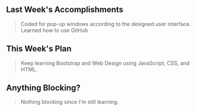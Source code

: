 ## Last Week's Accomplishments

> Coded for pop-up windows according to the designed user interface.
> Learned how to use GitHub

## This Week's Plan

> Keep learning Bootstrap and Web Design using JavaScript, CSS, and HTML.


## Anything Blocking?

> Nothing blocking since I'm still learning.
